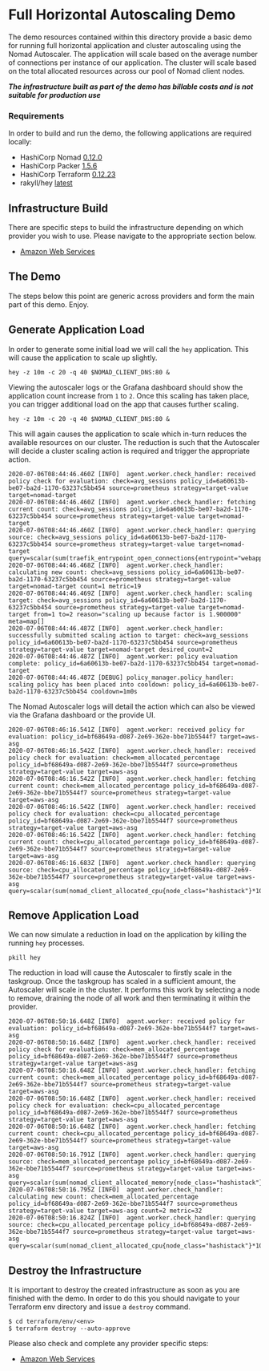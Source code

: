 # Full Horizontal Autoscaling Demo
The demo resources contained within this directory provide a basic demo for running full horizontal
application and cluster autoscaling using the Nomad Autoscaler. The application will scale based on
the average number of connections per instance of our application. The cluster will scale based on
the total allocated resources across our pool of Nomad client nodes.

***The infrastructure built as part of the demo has billable costs and is not suitable for
production use***

### Requirements
In order to build and run the demo, the following applications are required locally:
 * HashiCorp Nomad [0.12.0](https://releases.hashicorp.com/nomad/0.12.0/)
 * HashiCorp Packer [1.5.6](https://releases.hashicorp.com/packer/1.5.6/)
 * HashiCorp Terraform [0.12.23](https://releases.hashicorp.com/terraform/0.12.23/)
 * rakyll/hey [latest](https://github.com/rakyll/hey#installation)

## Infrastructure Build
There are specific steps to build the infrastructure depending on which provider you wish to use.
Please navigate to the appropriate section below.
 * [Amazon Web Services](./_docs/aws.md)

## The Demo
The steps below this point are generic across providers and form the main part of this demo. Enjoy.

## Generate Application Load
In order to generate some initial load we will call the `hey` application. This will cause the
application to scale up slightly.
```
hey -z 10m -c 20 -q 40 $NOMAD_CLIENT_DNS:80 &
```

Viewing the autoscaler logs or the Grafana dashboard should show the application count increase
from `1` to `2`. Once this scaling has taken place, you can trigger additional load on the app that
causes further scaling.
```
hey -z 10m -c 20 -q 40 $NOMAD_CLIENT_DNS:80 &
```

This will again causes the application to scale which in-turn reduces the available resources on
our cluster. The reduction is such that the Autoscaler will decide a cluster scaling action is
required and trigger the appropriate action.
```
2020-07-06T08:44:46.460Z [INFO]  agent.worker.check_handler: received policy check for evaluation: check=avg_sessions policy_id=6a60613b-be07-ba2d-1170-63237c5bb454 source=prometheus strategy=target-value target=nomad-target
2020-07-06T08:44:46.460Z [INFO]  agent.worker.check_handler: fetching current count: check=avg_sessions policy_id=6a60613b-be07-ba2d-1170-63237c5bb454 source=prometheus strategy=target-value target=nomad-target
2020-07-06T08:44:46.460Z [INFO]  agent.worker.check_handler: querying source: check=avg_sessions policy_id=6a60613b-be07-ba2d-1170-63237c5bb454 source=prometheus strategy=target-value target=nomad-target query=scalar(sum(traefik_entrypoint_open_connections{entrypoint="webapp"})/scalar(nomad_nomad_job_summary_running{task_group="demo"}))
2020-07-06T08:44:46.468Z [INFO]  agent.worker.check_handler: calculating new count: check=avg_sessions policy_id=6a60613b-be07-ba2d-1170-63237c5bb454 source=prometheus strategy=target-value target=nomad-target count=1 metric=19
2020-07-06T08:44:46.469Z [INFO]  agent.worker.check_handler: scaling target: check=avg_sessions policy_id=6a60613b-be07-ba2d-1170-63237c5bb454 source=prometheus strategy=target-value target=nomad-target from=1 to=2 reason="scaling up because factor is 1.900000" meta=map[]
2020-07-06T08:44:46.487Z [INFO]  agent.worker.check_handler: successfully submitted scaling action to target: check=avg_sessions policy_id=6a60613b-be07-ba2d-1170-63237c5bb454 source=prometheus strategy=target-value target=nomad-target desired_count=2
2020-07-06T08:44:46.487Z [INFO]  agent.worker: policy evaluation complete: policy_id=6a60613b-be07-ba2d-1170-63237c5bb454 target=nomad-target
2020-07-06T08:44:46.487Z [DEBUG] policy_manager.policy_handler: scaling policy has been placed into cooldown: policy_id=6a60613b-be07-ba2d-1170-63237c5bb454 cooldown=1m0s
```

The Nomad Autoscaler logs will detail the action which can also be viewed via the Grafana dashboard
or the provide UI.
```
2020-07-06T08:46:16.541Z [INFO]  agent.worker: received policy for evaluation: policy_id=bf68649a-d087-2e69-362e-bbe71b5544f7 target=aws-asg
2020-07-06T08:46:16.542Z [INFO]  agent.worker.check_handler: received policy check for evaluation: check=mem_allocated_percentage policy_id=bf68649a-d087-2e69-362e-bbe71b5544f7 source=prometheus strategy=target-value target=aws-asg
2020-07-06T08:46:16.542Z [INFO]  agent.worker.check_handler: fetching current count: check=mem_allocated_percentage policy_id=bf68649a-d087-2e69-362e-bbe71b5544f7 source=prometheus strategy=target-value target=aws-asg
2020-07-06T08:46:16.542Z [INFO]  agent.worker.check_handler: received policy check for evaluation: check=cpu_allocated_percentage policy_id=bf68649a-d087-2e69-362e-bbe71b5544f7 source=prometheus strategy=target-value target=aws-asg
2020-07-06T08:46:16.542Z [INFO]  agent.worker.check_handler: fetching current count: check=cpu_allocated_percentage policy_id=bf68649a-d087-2e69-362e-bbe71b5544f7 source=prometheus strategy=target-value target=aws-asg
2020-07-06T08:46:16.683Z [INFO]  agent.worker.check_handler: querying source: check=cpu_allocated_percentage policy_id=bf68649a-d087-2e69-362e-bbe71b5544f7 source=prometheus strategy=target-value target=aws-asg query=scalar(sum(nomad_client_allocated_cpu{node_class="hashistack"}*100/(nomad_client_unallocated_cpu{node_class="hashistack"}+nomad_client_allocated_cpu{node_class="hashistack"}))/count(nomad_client_allocated_cpu))
```

## Remove Application Load
We can now simulate a reduction in load on the application by killing the running `hey` processes.
```
pkill hey
```

The reduction in load will cause the Autoscaler to firstly scale in the taskgroup. Once the
taskgroup has scaled in a sufficient amount, the Autoscaler will scale in the cluster. It
performs this work by selecting a node to remove, draining the node of all work and then
terminating it within the provider.
```
2020-07-06T08:50:16.648Z [INFO]  agent.worker: received policy for evaluation: policy_id=bf68649a-d087-2e69-362e-bbe71b5544f7 target=aws-asg
2020-07-06T08:50:16.648Z [INFO]  agent.worker.check_handler: received policy check for evaluation: check=mem_allocated_percentage policy_id=bf68649a-d087-2e69-362e-bbe71b5544f7 source=prometheus strategy=target-value target=aws-asg
2020-07-06T08:50:16.648Z [INFO]  agent.worker.check_handler: fetching current count: check=mem_allocated_percentage policy_id=bf68649a-d087-2e69-362e-bbe71b5544f7 source=prometheus strategy=target-value target=aws-asg
2020-07-06T08:50:16.648Z [INFO]  agent.worker.check_handler: received policy check for evaluation: check=cpu_allocated_percentage policy_id=bf68649a-d087-2e69-362e-bbe71b5544f7 source=prometheus strategy=target-value target=aws-asg
2020-07-06T08:50:16.648Z [INFO]  agent.worker.check_handler: fetching current count: check=cpu_allocated_percentage policy_id=bf68649a-d087-2e69-362e-bbe71b5544f7 source=prometheus strategy=target-value target=aws-asg
2020-07-06T08:50:16.791Z [INFO]  agent.worker.check_handler: querying source: check=mem_allocated_percentage policy_id=bf68649a-d087-2e69-362e-bbe71b5544f7 source=prometheus strategy=target-value target=aws-asg query=scalar(sum(nomad_client_allocated_memory{node_class="hashistack"}*100/(nomad_client_unallocated_memory{node_class="hashistack"}+nomad_client_allocated_memory{node_class="hashistack"}))/count(nomad_client_allocated_memory))
2020-07-06T08:50:16.795Z [INFO]  agent.worker.check_handler: calculating new count: check=mem_allocated_percentage policy_id=bf68649a-d087-2e69-362e-bbe71b5544f7 source=prometheus strategy=target-value target=aws-asg count=2 metric=32
2020-07-06T08:50:16.824Z [INFO]  agent.worker.check_handler: querying source: check=cpu_allocated_percentage policy_id=bf68649a-d087-2e69-362e-bbe71b5544f7 source=prometheus strategy=target-value target=aws-asg query=scalar(sum(nomad_client_allocated_cpu{node_class="hashistack"}*100/(nomad_client_unallocated_cpu{node_class="hashistack"}+nomad_client_allocated_cpu{node_class="hashistack"}))/count(nomad_client_allocated_cpu))
```

## Destroy the Infrastructure
It is important to destroy the created infrastructure as soon as you are finished with the demo. In
order to do this you should navigate to your Terraform env directory and issue a `destroy` command.
```
$ cd terraform/env/<env>
$ terraform destroy --auto-approve
```

Please also check and complete any provider specific steps:
 * [Amazon Web Services](./aws.md#post-demo-steps)
